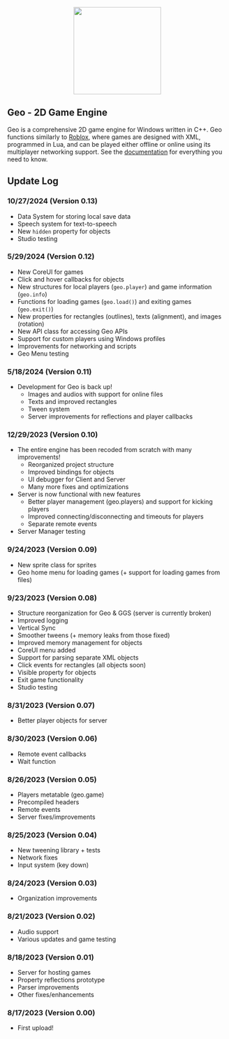 <p align="center"> 
	<img width="default" height="200" src="https://i.ibb.co/mcBLfy6/geo.png">
</p>

## Geo - 2D Game Engine
Geo is a comprehensive 2D game engine for Windows written in C++. Geo functions similarly to [Roblox](https://roblox.com), where games are designed with XML, programmed in Lua, and can be played either offline or online using its multiplayer networking support. See the [documentation](https://github.com/Pupppy44/geo/blob/master/DOCS.md) for everything you need to know.

## Update Log

### 10/27/2024 (Version 0.13)
- Data System for storing local save data
- Speech system for text-to-speech
- New `hidden` property for objects
- Studio testing

### 5/29/2024 (Version 0.12)
- New CoreUI for games
- Click and hover callbacks for objects
- New structures for local players (`geo.player`) and game information (`geo.info`)
- Functions for loading games (`geo.load()`) and exiting games (`geo.exit()`)
- New properties for rectangles (outlines), texts (alignment), and images (rotation)
- New API class for accessing Geo APIs
- Support for custom players using Windows profiles
- Improvements for networking and scripts
- Geo Menu testing

### 5/18/2024 (Version 0.11)
- Development for Geo is back up!
    - Images and audios with support for online files
    - Texts and improved rectangles
    - Tween system
    - Server improvements for reflections and player callbacks

### 12/29/2023 (Version 0.10)
- The entire engine has been recoded from scratch with many improvements!
	- Reorganized project structure
	- Improved bindings for objects
	- UI debugger for Client and Server
	- Many more fixes and optimizations
- Server is now functional with new features
	- Better player management (geo.players) and support for kicking players
	- Improved connecting/disconnecting and timeouts for players
	- Separate remote events
- Server Manager testing

### 9/24/2023 (Version 0.09) 
- New sprite class for sprites
- Geo home menu for loading games (+ support for loading games from files)

### 9/23/2023 (Version 0.08)

- Structure reorganization for Geo & GGS (server is currently broken)
- Improved logging
- Vertical Sync
- Smoother tweens (+ memory leaks from those fixed)
- Improved memory management for objects
- CoreUI menu added
- Support for parsing separate XML objects
- Click events for rectangles (all objects soon)
- Visible property for objects
- Exit game functionality
- Studio testing

### 8/31/2023 (Version 0.07)
- Better player objects for server

### 8/30/2023 (Version 0.06)
- Remote event callbacks
- Wait function

### 8/26/2023 (Version 0.05)
- Players metatable (geo.game)
- Precompiled headers
- Remote events
- Server fixes/improvements

### 8/25/2023 (Version 0.04)
- New tweening library + tests
- Network fixes
- Input system (key down)

### 8/24/2023 (Version 0.03)
- Organization improvements

### 8/21/2023 (Version 0.02)
- Audio support
- Various updates and game testing

### 8/18/2023 (Version 0.01)
- Server for hosting games
- Property reflections prototype
- Parser improvements
- Other fixes/enhancements

### 8/17/2023 (Version 0.00)
- First upload!
